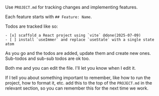 Use `PROJECT.md` for tracking changes and implementing features.

Each feature starts with `## Feature: Name`.

Todos are tracked like so:

```
- [x] scaffold a React project using `vite` @done(2025-07-09)
- [ ] install `useImmer` and replace `useState` with a single state atom
```

As you go and the todos are added, update them and create new ones. Sub-todos and sub-sub todos are ok too.

Both me and you can edit the file. I'll let you know when I edit it.

If I tell you about something important to remember, like how to run the project, how to format it, etc. add this to the top of the `PROJECT.md` in the relevant section, so you can remember this for the next time we work.
